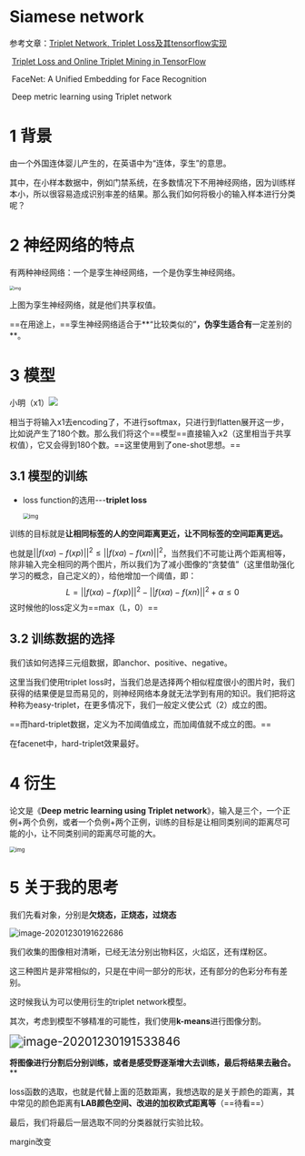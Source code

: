 # Siamese	network

参考文章：[Triplet Network, Triplet Loss及其tensorflow实现](https://www.jianshu.com/p/b1188c9f5fd2)

​					[Triplet Loss and Online Triplet Mining in TensorFlow](https://omoindrot.github.io/triplet-loss#batch-hard-strategy)

​					FaceNet: A Unified Embedding for Face Recognition

​					Deep metric learning using Triplet network

# 1 背景

由一个外国连体婴儿产生的，在英语中为“连体，孪生”的意思。

其中，在小样本数据中，例如门禁系统，在多数情况下不用神经网络，因为训练样本小，所以很容易造成识别率差的结果。那么我们如何将极小的输入样本进行分类呢？

# 2 神经网络的特点

有两种神经网络：一个是孪生神经网络，一个是伪孪生神经网络。

<img src="https://pic3.zhimg.com/80/v2-5070e28622a2f3ee9e3cb5d2259fae86_720w.jpg" alt="img" style="zoom:50%;" />

上图为孪生神经网络，就是他们共享权值。

==在用途上，==孪生神经网络适合于**“比较类似的”**，伪孪生适合有**一定差别的**。

# 3 模型

小明（x1）![](C:\Users\49252\AppData\Roaming\Typora\typora-user-images\image-20201230181701896.png)

相当于将输入x1去encoding了，不进行softmax，只进行到flatten展开这一步，比如说产生了180个数。那么我们将这个==模型==直接输入x2（这里相当于共享权值），它又会得到180个数。==这里使用到了one-shot思想。==

## 3.1 模型的训练

* loss function的选用---**triplet loss**

  <img src="https://upload-images.jianshu.io/upload_images/7915866-8d4fef33b3672750.jpg?imageMogr2/auto-orient/strip|imageView2/2/w/720/format/webp" alt="img" style="zoom: 67%;" />

训练的目标就是**让相同标签的人的空间距离更近，让不同标签的空间距离更远。**

也就是$||f(xa)-f(xp)||^2≤||f(xa)-f(xn)||^2$，当然我们不可能让两个距离相等，除非输入完全相同的两个图片，所以我们为了减小图像的“贪婪值”（这里借助强化学习的概念，自己定义的），给他增加一个阈值，即：
$$
L = ||f(xa)-f(xp)||^2-||f(xa)-f(xn)||^2+\alpha≤0
$$
这时候他的loss定义为==max（L，0）==

## 3.2 训练数据的选择

我们该如何选择三元组数据，即anchor、positive、negative。

这里当我们使用triplet loss时，当我们总是选择两个相似程度很小的图片时，我们获得的结果便是显而易见的，则神经网络本身就无法学到有用的知识。我们把将这种称为easy-triplet，在更多情况下，我们一般定义使公式（2）成立的图。

==而hard-triplet数据，定义为不加阈值成立，而加阈值就不成立的图。==

在facenet中，hard-triplet效果最好。

# 4 衍生

论文是《**Deep** **metric learning using Triplet network**》，输入是三个，一个正例+两个负例，或者一个负例+两个正例，训练的目标是让相同类别间的距离尽可能的小，让不同类别间的距离尽可能的大。

<img src="https://pic2.zhimg.com/80/v2-8502a1627d1752e5b398ac93d8f93d4d_720w.jpg" alt="img" style="zoom: 67%;" />

# 5 关于我的思考

我们先看对象，分别是**欠烧态，正烧态，过烧态**

![image-20201230191622686](C:\Users\49252\AppData\Roaming\Typora\typora-user-images\image-20201230191622686.png)

我们收集的图像相对清晰，已经无法分别出物料区，火焰区，还有煤粉区。

这三种图片是非常相似的，只是在中间一部分的形状，还有部分的色彩分布有差别。

这时候我认为可以使用衍生的triplet network模型。

其次，考虑到模型不够精准的可能性，我们使用**k-means**进行图像分割。

<img src="C:\Users\49252\AppData\Roaming\Typora\typora-user-images\image-20201230191533846.png" alt="image-20201230191533846" style="zoom:150%;" />

**将图像进行分割后分别训练，或者是感受野逐渐增大去训练，最后将结果去融合。****

loss函数的选取，也就是代替上面的范数距离，我想选取的是关于颜色的距离，其中常见的颜色距离有**LAB颜色空间、改进的加权欧式距离等**（==待看==）

最后，我们将最后一层选取不同的分类器就行实验比较。



margin改变